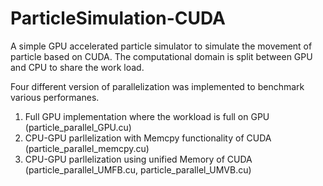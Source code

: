 # ParticleSimulation-CUDA
A simple GPU accelerated particle simulator to simulate the movement of particle based on CUDA. The computational domain is split between GPU and CPU to share the work load.

Four different version of parallelization was implemented to benchmark various performanes.
  1. Full GPU implementation where the workload is full on GPU (particle_parallel_GPU.cu)
  2. CPU-GPU parllelization with Memcpy functionality of CUDA (particle_parallel_memcpy.cu)
  3. CPU-GPU parllelization using unified Memory of CUDA (particle_parallel_UMFB.cu, particle_parallel_UMVB.cu)
